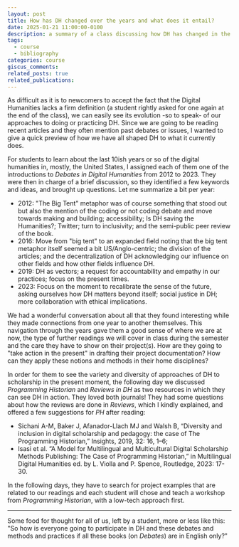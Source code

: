 ```yaml
---
layout: post
title: How has DH changed over the years and what does it entail?
date: 2025-01-21 11:00:00-0100
description: a summary of a class discussing how DH has changed in the last ten years plus a showcase of methods and DH examples
tags:
  - course
  - bibliography
categories: course
giscus_comments: 
related_posts: true
related_publications:
---
```

As difficult as it is to newcomers to accept the fact that the Digital Humanities lacks a firm definition (a student rightly asked for one again at the end of the class), we can easily see its evolution -so to speak- of our approaches to doing or practicing DH. Since we are going to be reading recent articles and they often mention past debates or issues, I wanted to give a quick preview of how we have all shaped DH to what it currently does. 

For students to learn about the last 10ish years or so of the digital humanities in, mostly, the United States, I assigned each of them one of the introductions to *Debates in Digital Humanities* from 2012 to 2023. They were then in charge of a brief discussion, so they identified a few keywords and ideas, and brought up questions. Let me summarize a bit per year: 

- 2012: "The Big Tent" metaphor was of course something that stood out but also the mention of the coding or not coding debate and move towards making and building; accessibility; Is DH saving the Humanities?; Twitter; turn to inclusivity; and the semi-public peer review of the book. 
- 2016: Move from "big tent" to an expanded field noting that the big tent metaphor itself seemed a bit US/Anglo-centric; the division of the articles; and the decentralization of DH acknowledging our influence on other fields and how other fields influence DH. 
- 2019: DH as vectors; a request for accountability and empathy in our practices; focus on the present times. 
- 2023: Focus on the moment to recalibrate the sense of the future, asking ourselves how DH matters beyond itself; social justice in DH; more collaboration with ethical implications. 

We had a wonderful conversation about all that they found interesting while they made connections from one year to another themselves. This navigation through the years gave them a good sense of where we are at now, the type of further readings we will cover in class during the semester and the care they have to show on their project(s). How are they going to "take action in the present" in drafting their project documentation? How can they apply these notions and methods in their home disciplines?

In order for them to see the variety and diversity of approaches of DH to scholarship in the present moment, the following day we discussed *Programming Historian* and *Reviews in DH* as two resources in which they can see DH in action. They loved both journals! They had some questions about how the reviews are done in *Reviews*, which I kindly explained, and offered a few suggestions for *PH* after reading: 

- Sichani A-M, Baker J, Afanador-Llach MJ and Walsh B, “Diversity and inclusion in digital scholarship and pedagogy: the case of The Programming Historian,” Insights, 2019, 32: 16, 1–6;
- Isasi et al. “A Model for Multilingual and Multicultural Digital Scholarship Methods Publishing: The Case of Programming Historian,” in Multilingual Digital Humanities ed. by L. Violla and P. Spence, Routledge, 2023: 17-30. 

In the following days, they have to search for project examples that are related to our readings and each student will chose and teach a workshop from *Programming Historian*, with a low-tech approach first.  

---
 Some food for thought for all of us, left by a student, more or less like this: "So how is everyone going to participate in DH and these debates and methods and practices if all these books (on *Debates*) are in English only?" 